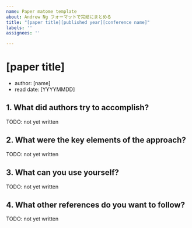 ```yaml
---
name: Paper matome template
about: Andrew Ng フォーマットで完結にまとめる
title: "[paper title][published year][conference name]"
labels: ''
assignees: ''

---
```


# [paper title]
- author: [name]
- read date: [YYYYMMDD]

## 1. What did authors try to accomplish?

TODO: not yet written

## 2. What were the key elements of the approach?

TODO: not yet written

## 3. What can you use yourself?

TODO: not yet written

## 4. What other references do you want to follow?

TODO: not yet written
